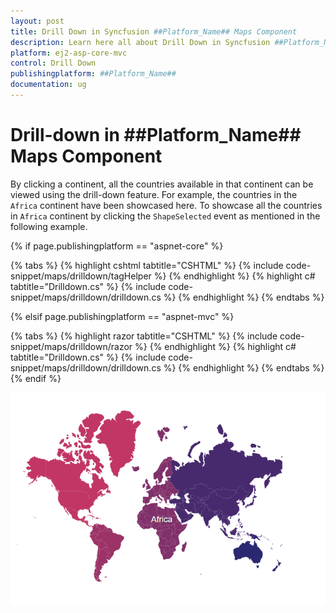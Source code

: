 ```yaml
---
layout: post
title: Drill Down in Syncfusion ##Platform_Name## Maps Component
description: Learn here all about Drill Down in Syncfusion ##Platform_Name## Maps component of Syncfusion Essential JS 2 and more.
platform: ej2-asp-core-mvc
control: Drill Down
publishingplatform: ##Platform_Name##
documentation: ug
---
```


# Drill-down in ##Platform_Name## Maps Component

By clicking a continent, all the countries available in that continent can be viewed using the drill-down feature. For example, the countries in the `Africa` continent have been showcased here. To showcase all the countries in `Africa` continent by clicking the `ShapeSelected` event as mentioned in the following example.

{% if page.publishingplatform == "aspnet-core" %}

{% tabs %}
{% highlight cshtml tabtitle="CSHTML" %}
{% include code-snippet/maps/drilldown/tagHelper %}
{% endhighlight %}
{% highlight c# tabtitle="Drilldown.cs" %}
{% include code-snippet/maps/drilldown/drilldown.cs %}
{% endhighlight %}
{% endtabs %}

{% elsif page.publishingplatform == "aspnet-mvc" %}

{% tabs %}
{% highlight razor tabtitle="CSHTML" %}
{% include code-snippet/maps/drilldown/razor %}
{% endhighlight %}
{% highlight c# tabtitle="Drilldown.cs" %}
{% include code-snippet/maps/drilldown/drilldown.cs %}
{% endhighlight %}
{% endtabs %}
{% endif %}



![Drill-down](../images/How-to/drilldown.PNG)